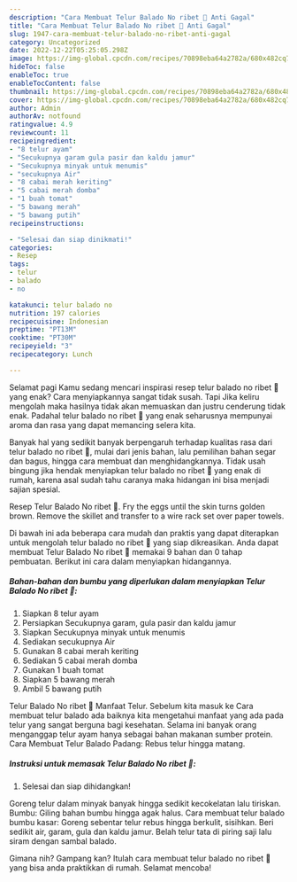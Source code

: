 ```yaml
---
description: "Cara Membuat Telur Balado No ribet 🤪 Anti Gagal"
title: "Cara Membuat Telur Balado No ribet 🤪 Anti Gagal"
slug: 1947-cara-membuat-telur-balado-no-ribet-anti-gagal
category: Uncategorized
date: 2022-12-22T05:25:05.298Z
image: https://img-global.cpcdn.com/recipes/70898eba64a2782a/680x482cq70/telur-balado-no-ribet-foto-resep-utama.jpg
hideToc: false
enableToc: true
enableTocContent: false
thumbnail: https://img-global.cpcdn.com/recipes/70898eba64a2782a/680x482cq70/telur-balado-no-ribet-foto-resep-utama.jpg
cover: https://img-global.cpcdn.com/recipes/70898eba64a2782a/680x482cq70/telur-balado-no-ribet-foto-resep-utama.jpg
author: Admin
authorAv: notfound
ratingvalue: 4.9
reviewcount: 11
recipeingredient:
- "8 telur ayam"
- "Secukupnya garam gula pasir dan kaldu jamur"
- "Secukupnya minyak untuk menumis"
- "secukupnya Air"
- "8 cabai merah keriting"
- "5 cabai merah domba"
- "1 buah tomat"
- "5 bawang merah"
- "5 bawang putih"
recipeinstructions:

- "Selesai dan siap dinikmati!"
categories:
- Resep
tags:
- telur
- balado
- no

katakunci: telur balado no 
nutrition: 197 calories
recipecuisine: Indonesian
preptime: "PT13M"
cooktime: "PT30M"
recipeyield: "3"
recipecategory: Lunch

---
```



Selamat pagi Kamu sedang mencari inspirasi resep telur balado no ribet 🤪 yang enak? Cara menyiapkannya sangat tidak susah. Tapi Jika keliru mengolah maka hasilnya tidak akan memuaskan dan justru cenderung tidak enak. Padahal telur balado no ribet 🤪 yang enak seharusnya mempunyai aroma dan rasa yang dapat memancing selera kita.


Banyak hal yang sedikit banyak berpengaruh terhadap kualitas rasa dari telur balado no ribet 🤪, mulai dari jenis bahan, lalu pemilihan bahan segar dan bagus, hingga cara membuat dan menghidangkannya. Tidak usah bingung jika hendak menyiapkan telur balado no ribet 🤪 yang enak di rumah, karena asal sudah tahu caranya maka hidangan ini bisa menjadi sajian spesial.

Resep Telur Balado No ribet 🤪. Fry the eggs until the skin turns golden brown. Remove the skillet and transfer to a wire rack set over paper towels.


Di bawah ini ada beberapa cara mudah dan praktis yang dapat diterapkan untuk mengolah telur balado no ribet 🤪 yang siap dikreasikan. Anda dapat membuat Telur Balado No ribet 🤪 memakai 9 bahan dan 0 tahap pembuatan. Berikut ini cara dalam menyiapkan hidangannya.

<!--inarticleads1-->

##### Bahan-bahan dan bumbu yang diperlukan dalam menyiapkan Telur Balado No ribet 🤪:

1. Siapkan 8 telur ayam
1. Persiapkan Secukupnya garam, gula pasir dan kaldu jamur
1. Siapkan Secukupnya minyak untuk menumis
1. Sediakan secukupnya Air
1. Gunakan 8 cabai merah keriting
1. Sediakan 5 cabai merah domba
1. Gunakan 1 buah tomat
1. Siapkan 5 bawang merah
1. Ambil 5 bawang putih


Telur Balado No ribet 🤪 Manfaat Telur. Sebelum kita masuk ke Cara membuat telur balado ada baiknya kita mengetahui manfaat yang ada pada telur yang sangat berguna bagi kesehatan. Selama ini banyak orang menganggap telur ayam hanya sebagai bahan makanan sumber protein. Cara Membuat Telur Balado Padang: Rebus telur hingga matang. 

<!--inarticleads2-->

##### Instruksi untuk memasak Telur Balado No ribet 🤪:


1. Selesai dan siap dihidangkan!

Goreng telur dalam minyak banyak hingga sedikit kecokelatan lalu tiriskan. Bumbu: Giling bahan bumbu hingga agak halus. Cara membuat telur balado bumbu kasar: Goreng sebentar telur rebus hingga berkulit, sisihkan. Beri sedikit air, garam, gula dan kaldu jamur. Belah telur tata di piring saji lalu siram dengan sambal balado. 

Gimana nih? Gampang kan? Itulah cara membuat telur balado no ribet 🤪 yang bisa anda praktikkan di rumah. Selamat mencoba!

